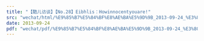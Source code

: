 ```yaml
---
title: "【酷儿访谈】【No.28】Eibhlis：Howinnocentyouare!"
src: "wechat/html/%E9%85%B7%E5%84%BF%E8%AE%BA%E5%9D%9B_2013-09-24_%E3%80%90%E9%85%B7%E5%84%BF%E8%AE%BF%E8%B0%88%E3%80%91%E3%80%90No.28%E3%80%91Eibhlis%EF%BC%9AHowinnocentyouare%21.html"
date: 2013-09-24
pdf: "wechat/pdf/%E9%85%B7%E5%84%BF%E8%AE%BA%E5%9D%9B_2013-09-24_%E3%80%90%E9%85%B7%E5%84%BF%E8%AE%BF%E8%B0%88%E3%80%91%E3%80%90No.28%E3%80%91Eibhlis%EF%BC%9AHowinnocentyouare%21.pdf"
---
```

